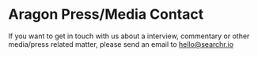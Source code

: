 # Aragon Press/Media Contact

If you want to get in touch with us about a interview, commentary or other media/press related matter, please send an email to [hello@searchr.io](mailto:hello@searchr.io)
